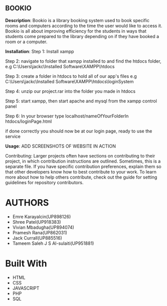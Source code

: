 ## BOOKIO
<b>Description</b>: Bookio is a library booking system used to book specific rooms and computers according to the time the user would like to access it. Bookio is all about improving efficiency for the students in ways that students come prepared to the library depending on if they have booked a room or a computer.

<b>Installation</b>: Step 1: Install xampp 

Step 2: navigate to folder that xampp installed to and find the htdocs folder, e.g C:\Users\jackc\Installed Software\XAMPP\htdocs

Step 3: create a folder in htdocs to hold all of our app's files e.g C:\Users\jackc\Installed Software\XAMPP\htdocs\loginSystem

Step 4: unzip our project.rar into the folder you made in htdocs

Step 5: start xampp, then start apache and mysql from the xampp control panel

Step 6: In your browser type localhost/nameOfYourFolderIn htdocs/loginPage.html

if done correctly you should now be at our login page, ready to use the service

<b>Usage</b>: ADD SCREENSHOTS OF WEBSITE IN ACTION



</b>Contributing</b>: Larger projects often have sections on contributing to their project, in which contribution instructions are outlined. Sometimes, this is a separate file. If you have specific contribution preferences, explain them so that other developers know how to best contribute to your work. To learn more about how to help others contribute, check out the guide for setting guidelines for repository contributors.

# AUTHORS
- Emre Karayalcin(UP898126) 
- Shree Patel(UP918383) 
- Vivian Mbadugha(UP894074) 
- Pramesh Rana(UP862031) 
- Jack Currall(UP885516) 
- Tameem Saleh J S Al-sulaiti(UP951881)

# Built With
- HTML
- CSS
- JAVASCRIPT
- PHP
- SQL
